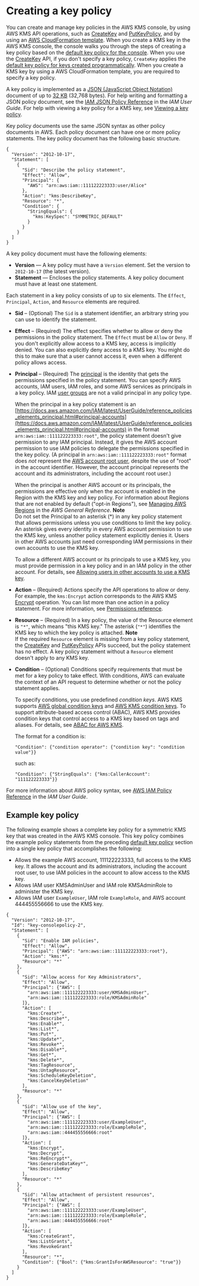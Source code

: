 # Creating a key policy<a name="key-policy-overview"></a>

You can create and manage key policies in the AWS KMS console, by using AWS KMS API operations, such as [CreateKey](https://docs.aws.amazon.com/kms/latest/APIReference/API_CreateKey.html) and [PutKeyPolicy](https://docs.aws.amazon.com/kms/latest/APIReference/API_PutKeyPolicy.html), and by using an [AWS CloudFormation template](creating-resources-with-cloudformation.md)\. When you create a KMS key in the AWS KMS console, the console walks you through the steps of creating a key policy based on the [default key policy for the console](key-policy-default.md)\. When you use the [CreateKey](https://docs.aws.amazon.com/kms/latest/APIReference/API_CreateKey.html) API, if you don't specify a key policy, `CreateKey` applies the [default key policy for keys created programmatically](key-policy-default.md)\. When you create a KMS key by using a AWS CloudFormation template, you are required to specify a key policy\.

A key policy is implemented as a [JSON \(JavaScript Object Notation\)](http://json.org/) document of up to [32 KB](resource-limits.md#key-policy-limit) \(32,768 bytes\)\. For help writing and formatting a JSON policy document, see the [IAM JSON Policy Reference](https://docs.aws.amazon.com/IAM/latest/UserGuide/reference_policies.html) in the *IAM User Guide*\. For help with viewing a key policy for a KMS key, see [Viewing a key policy](key-policy-viewing.md)\.

Key policy documents use the same JSON syntax as other policy documents in AWS\. Each policy document can have one or more policy statements\. The key policy document has the following basic structure\.

```
{
  "Version": "2012-10-17",
  "Statement": [
    {
      "Sid": "Describe the policy statement",
      "Effect": "Allow",
      "Principal": {
        "AWS": "arn:aws:iam::111122223333:user/Alice"
      },
      "Action": "kms:DescribeKey",
      "Resource": "*",
      "Condition": {
        "StringEquals": {
          "kms:KeySpec": "SYMMETRIC_DEFAULT"
        }
      }
    }
  ]
}
```

A key policy document must have the following elements:
+ **Version** — A key policy must have a `Version` element\. Set the version to `2012-10-17` \(the latest version\)\. 
+ **Statement** — Encloses the policy statements\. A key policy document must have at least one statement\.

Each statement in a key policy consists of up to six elements\. The `Effect`, `Principal`, `Action`, and `Resource` elements are required\.
+ **Sid** – \(Optional\) The `Sid` is a statement identifier, an arbitrary string you can use to identify the statement\.
+ **Effect** – \(Required\) The effect specifies whether to allow or deny the permissions in the policy statement\. The `Effect` must be `Allow` or `Deny`\. If you don't explicitly allow access to a KMS key, access is implicitly denied\. You can also explicitly deny access to a KMS key\. You might do this to make sure that a user cannot access it, even when a different policy allows access\.
+ **Principal** – \(Required\) The [principal](https://docs.aws.amazon.com/IAM/latest/UserGuide/reference_policies_elements_principal.html#Principal_specifying) is the identity that gets the permissions specified in the policy statement\. You can specify AWS accounts, IAM users, IAM roles, and some AWS services as principals in a key policy\. IAM [user groups](https://docs.aws.amazon.com/IAM/latest/UserGuide/id_groups.html) are not a valid principal in any policy type\. 

  When the principal in a key policy statement is an [https://docs.aws.amazon.com/IAM/latest/UserGuide/reference_policies_elements_principal.html#principal-accounts](https://docs.aws.amazon.com/IAM/latest/UserGuide/reference_policies_elements_principal.html#principal-accounts) in the format `arn:aws:iam::111122223333:root"`, the policy statement doesn't give permission to any IAM principal\. Instead, it gives the AWS account permission to use IAM policies to delegate the permissions specified in the key policy\. \(A principal in `arn:aws:iam::111122223333:root"` format does *not* represent the [AWS account root user](https://docs.aws.amazon.com/IAM/latest/UserGuide/id_root-user.html), despite the use of "root" in the account identifier\. However, the account principal represents the account and its administrators, including the account root user\.\)

  When the principal is another AWS account or its principals, the permissions are effective only when the account is enabled in the Region with the KMS key and key policy\. For information about Regions that are not enabled by default \("opt\-in Regions"\), see [Managing AWS Regions](https://docs.aws.amazon.com/general/latest/gr/rande-manage.html) in the *AWS General Reference*\.
**Note**  
Do not set the Principal to an asterisk \(\*\) in any key policy statement that allows permissions unless you use conditions to limit the key policy\. An asterisk gives every identity in every AWS account permission to use the KMS key, unless another policy statement explicitly denies it\. Users in other AWS accounts just need corresponding IAM permissions in their own accounts to use the KMS key\.

  To allow a different AWS account or its principals to use a KMS key, you must provide permission in a key policy and in an IAM policy in the other account\. For details, see [Allowing users in other accounts to use a KMS key](key-policy-modifying-external-accounts.md)\.
+ **Action** – \(Required\) Actions specify the API operations to allow or deny\. For example, the `kms:Encrypt` action corresponds to the AWS KMS [Encrypt](https://docs.aws.amazon.com/kms/latest/APIReference/API_Encrypt.html) operation\. You can list more than one action in a policy statement\. For more information, see [Permissions reference](kms-api-permissions-reference.md)\.
+ **Resource** – \(Required\) In a key policy, the value of the Resource element is `"*"`, which means "this KMS key\." The asterisk \(`"*"`\) identifies the KMS key to which the key policy is attached\.
**Note**  
If the required `Resource` element is missing from a key policy statement, the [CreateKey](https://docs.aws.amazon.com/kms/latest/APIReference/API_CreateKey.html) and [PutKeyPolicy](https://docs.aws.amazon.com/kms/latest/APIReference/API_PutKeyPolicy.html) APIs succeed, but the policy statement has no effect\. A key policy statement without a `Resource` element doesn't apply to any KMS key\. 
+ **Condition** – \(Optional\) Conditions specify requirements that must be met for a key policy to take effect\. With conditions, AWS can evaluate the context of an API request to determine whether or not the policy statement applies\. 

  To specify conditions, you use predefined *condition keys*\. AWS KMS supports [AWS global condition keys](policy-conditions.md#conditions-aws) and [AWS KMS condition keys](policy-conditions.md#conditions-kms)\. To support attribute\-based access control \(ABAC\), AWS KMS provides condition keys that control access to a KMS key based on tags and aliases\. For details, see [ABAC for AWS KMS](abac.md)\.

  The format for a condition is:

  ```
  "Condition": {"condition operator": {"condition key": "condition value"}}
  ```

  such as:

  ```
  "Condition": {"StringEquals": {"kms:CallerAccount": "111122223333"}}
  ```

For more information about AWS policy syntax, see [AWS IAM Policy Reference](https://docs.aws.amazon.com/IAM/latest/UserGuide/reference_policies.html) in the *IAM User Guide*\.

## Example key policy<a name="key-policy-example"></a>

The following example shows a complete key policy for a symmetric KMS key that was created in the AWS KMS console\. This key policy combines the example policy statements from the preceding [default key policy](key-policy-default.md) section into a single key policy that accomplishes the following:
+ Allows the example AWS account, 111122223333, full access to the KMS key\. It allows the account and its administrators, including the account root user, to use IAM policies in the account to allow access to the KMS key\.
+ Allows IAM user KMSAdminUser and IAM role KMSAdminRole to administer the KMS key\.
+ Allows IAM user `ExampleUser`, IAM role `ExampleRole`, and AWS account 444455556666 to use the KMS key\.

```
{
  "Version": "2012-10-17",
  "Id": "key-consolepolicy-2",
  "Statement": [
    {
      "Sid": "Enable IAM policies",
      "Effect": "Allow",
      "Principal": {"AWS": "arn:aws:iam::111122223333:root"},
      "Action": "kms:*",
      "Resource": "*"
    },
    {
      "Sid": "Allow access for Key Administrators",
      "Effect": "Allow",
      "Principal": {"AWS": [
        "arn:aws:iam::111122223333:user/KMSAdminUser",
        "arn:aws:iam::111122223333:role/KMSAdminRole"
      ]},
      "Action": [
        "kms:Create*",
        "kms:Describe*",
        "kms:Enable*",
        "kms:List*",
        "kms:Put*",
        "kms:Update*",
        "kms:Revoke*",
        "kms:Disable*",
        "kms:Get*",
        "kms:Delete*",
        "kms:TagResource",
        "kms:UntagResource",
        "kms:ScheduleKeyDeletion",
        "kms:CancelKeyDeletion"
      ],
      "Resource": "*"
    },
    {
      "Sid": "Allow use of the key",
      "Effect": "Allow",
      "Principal": {"AWS": [
        "arn:aws:iam::111122223333:user/ExampleUser",
        "arn:aws:iam::111122223333:role/ExampleRole",
        "arn:aws:iam::444455556666:root"
      ]},
      "Action": [
        "kms:Encrypt",
        "kms:Decrypt",
        "kms:ReEncrypt*",
        "kms:GenerateDataKey*",
        "kms:DescribeKey"
      ],
      "Resource": "*"
    },
    {
      "Sid": "Allow attachment of persistent resources",
      "Effect": "Allow",
      "Principal": {"AWS": [
        "arn:aws:iam::111122223333:user/ExampleUser",
        "arn:aws:iam::111122223333:role/ExampleRole",
        "arn:aws:iam::444455556666:root"
      ]},
      "Action": [
        "kms:CreateGrant",
        "kms:ListGrants",
        "kms:RevokeGrant"
      ],
      "Resource": "*",
      "Condition": {"Bool": {"kms:GrantIsForAWSResource": "true"}}
    }
  ]
}
```